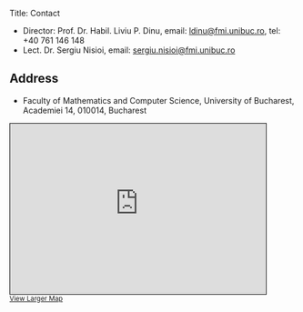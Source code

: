 ﻿Title: Contact

 - Director: Prof. Dr. Habil. Liviu P. Dinu, email: ldinu@fmi.unibuc.ro, tel: +40 761 146 148 
 - Lect. Dr. Sergiu Nisioi, email: sergiu.nisioi@fmi.unibuc.ro

## Address
 * Faculty of Mathematics and Computer Science, University of Bucharest, Academiei 14, 010014, Bucharest


<iframe width="450" height="300" frameborder="0" scrolling="no" marginheight="0" marginwidth="0" src="https://www.openstreetmap.org/export/embed.html?bbox=26.097585260868076%2C44.434618723190326%2C26.101871430873874%2C44.43636730277175&amp;layer=mapnik&amp;marker=44.43549301952138%2C26.09972834587097" style="border: 1px solid black"></iframe><br/><small><a href="https://www.openstreetmap.org/?mlat=44.43549&amp;mlon=26.09973#map=19/44.43549/26.09973">View Larger Map</a></small>


<!---
 <div class="fb-page" data-href="https://www.facebook.com/nlp.unibuc.ro" data-width="450" data-height="300" data-small-header="false" data-adapt-container-width="false" data-hide-cover="false" data-show-facepile="true"><blockquote cite="https://www.facebook.com/nlp.unibuc.ro" class="fb-xfbml-parse-ignore"><a href="https://www.facebook.com/nlp.unibuc.ro">Human Language Technologies Research Center</a></blockquote></div>
 --->